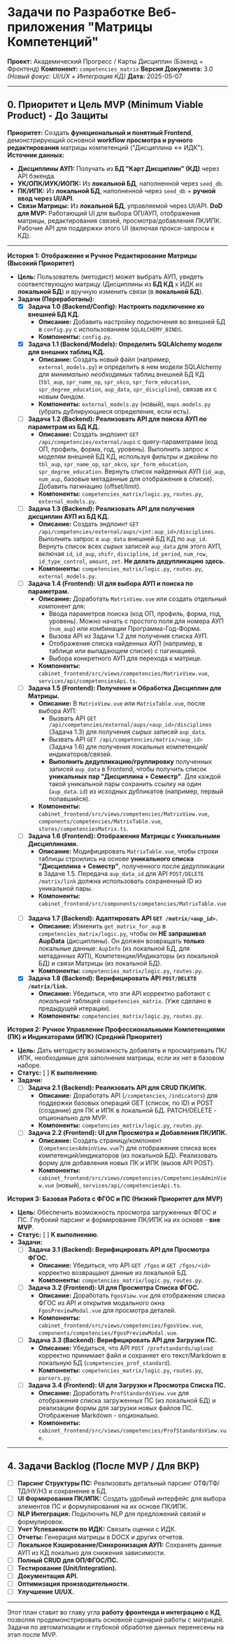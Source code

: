 # Задачи по Разработке Веб-приложения "Матрицы Компетенций"

**Проект:** Академический Прогресс / Карты Дисциплин (Бэкенд + Фронтенд)
**Компонент:** `competencies_matrix`
**Версия Документа:** 3.0 *(Новый фокус: UI/UX + Интеграция КД)*
**Дата:** 2025-05-07

---

## 0. Приоритет и Цель MVP (Minimum Viable Product) - До Защиты

**Приоритет:** Создать **функциональный и понятный Frontend**, демонстрирующий основной **workflow просмотра и ручного редактирования** матрицы компетенций ("Дисциплина ↔ ИДК").
**Источник данных:**
*   **Дисциплины АУП:** Получать из **БД "Карт Дисциплин" (КД)** через API бэкенда.
*   **УК/ОПК/ИУК/ИОПК:** Из **локальной БД**, наполненной через `seed_db`.
*   **ПК/ИПК:** Из **локальной БД**, наполненной через `seed_db` + **ручной ввод через UI/API**.
*   **Связи Матрицы:** Из **локальной БД**, управляемой через UI/API.
**DoD для MVP:** Работающий UI для выбора ОП/АУП, отображения матрицы, редактирования связей, просмотра/добавления ПК/ИПК. Рабочие API для поддержки этого UI (включая прокси-запросы к КД).

---

**История 1: Отображение и Ручное Редактирование Матрицы (Высокий Приоритет)**

*   **Цель:** Пользователь (методист) может выбрать АУП, увидеть соответствующую матрицу (Дисциплины из **БД КД** x ИДК из **локальной БД**) и вручную изменить связи (в **локальной БД**).
*   **Задачи (Переработаны):**
    *   [x] **Задача 1.0 (Backend/Config): Настроить подключение ко внешней БД КД.**
        *   **Описание:** Добавить настройку подключения во внешней БД в `config.py` с использованием `SQLALCHEMY_BINDS`.
        *   **Компоненты:** `config.py`.
    *   [x] **Задача 1.1 (Backend/Models): Определить SQLAlchemy модели для внешних таблиц КД.**
        *   **Описание:** Создать новый файл (например, `external_models.py`) и определить в нем модели SQLAlchemy для *минимально необходимых* таблиц внешней БД КД (`tbl_aup`, `spr_name_op`, `spr_okco`, `spr_form_education`, `spr_degree_education`, `aup_data`, `spr_discipline`), связав их с новым биндом.
        *   **Компоненты:** `external_models.py` (новый), `maps.models.py` (убрать дублирующиеся определения, если есть).
    *   [ ] **Задача 1.2 (Backend): Реализовать API для поиска АУП по параметрам из БД КД.**
        *   **Описание:** Создать эндпоинт `GET /api/competencies/external/aups` с query-параметрами (код ОП, профиль, форма, год, уровень). Выполнить запрос к моделям внешней БД КД, используя фильтры и джойны по `tbl_aup`, `spr_name_op`, `spr_okco`, `spr_form_education`, `spr_degree_education`. Вернуть список найденных АУП (`id_aup`, `num_aup`, базовые метаданные для отображения в списке). Добавить пагинацию (offset/limit).
        *   **Компоненты:** `competencies_matrix/logic.py`, `routes.py`, `external_models.py`.
    *   [ ] **Задача 1.3 (Backend): Реализовать API для получения дисциплин АУП из БД КД.**
        *   **Описание:** Создать эндпоинт `GET /api/competencies/external/aups/<int:aup_id>/disciplines`. Выполнить запрос к `aup_data` внешней БД КД по `aup_id`. Вернуть список всех *сырых* записей `aup_data` для этого АУП, включая `id`, `id_aup`, `shifr`, `discipline`, `id_period`, `num_row`, `id_type_control`, `amount`, `zet`. **Не делать дедупликацию здесь.**
        *   **Компоненты:** `competencies_matrix/logic.py`, `routes.py`, `external_models.py`.
    *   [ ] **Задача 1.4 (Frontend): UI для выбора АУП и поиска по параметрам.**
        *   **Описание:** Доработать `MatrixView.vue` или создать отдельный компонент для:
            *   Ввода параметров поиска (код ОП, профиль, форма, год, уровень). Можно начать с простого поля для номера АУП (`num_aup`) или комбинации Программа-Год-Форма.
            *   Вызова API из Задачи 1.2 для получения списка АУП.
            *   Отображения списка найденных АУП (например, в таблице или выпадающем списке) с пагинацией.
            *   Выбора конкретного АУП для перехода к матрице.
        *   **Компоненты:** `cabinet_frontend/src/views/competencies/MatrixView.vue`, `services/api/competenciesApi.ts`.
    *   [ ] **Задача 1.5 (Frontend): Получение и Обработка Дисциплин для Матрицы.**
        *   **Описание:** В `MatrixView.vue` или `MatrixTable.vue`, после выбора АУП:
            *   Вызвать API `GET /api/competencies/external/aups/<aup_id>/disciplines` (Задача 1.3) для получения *сырых* записей `aup_data`.
            *   Вызвать API `GET /api/competencies/matrix/<aup_id>` (Задача 1.6) для получения локальных компетенций/индикаторов/связей.
            *   **Выполнить дедупликацию/группировку** полученных записей `aup_data` в Frontend, чтобы получить список **уникальных пар "Дисциплина + Семестр"**. Для каждой такой уникальной пары сохранить ссылку на один (`aup_data.id`) из исходных дубликатов (например, первый попавшийся).
        *   **Компоненты:** `cabinet_frontend/src/views/competencies/MatrixView.vue`, `components/competencies/MatrixTable.vue`, `stores/competenciesMatrix.ts`.
    *   [ ] **Задача 1.6 (Frontend): Отображение Матрицы с Уникальными Дисциплинами.**
        *   **Описание:** Модифицировать `MatrixTable.vue`, чтобы строки таблицы строились на основе **уникального списка "Дисциплина + Семестр"**, полученного после дедупликации в Задаче 1.5. Передача `aup_data_id` для API `POST/DELETE /matrix/link` должна использовать сохраненный ID из уникальной пары.
        *   **Компоненты:** `cabinet_frontend/src/components/competencies/MatrixTable.vue`.
    *   [ ] **Задача 1.7 (Backend): Адаптировать API `GET /matrix/<aup_id>`.**
        *   **Описание:** Изменить `get_matrix_for_aup` в `competencies_matrix/logic.py`, чтобы он **НЕ запрашивал AupData** (дисциплины). Он должен возвращать **только** локальные данные: `AupInfo` (из локальной БД, для метаданных АУП), Компетенции/Индикаторы (из локальной БД) и связи Матрицы (из локальной БД).
        *   **Компоненты:** `competencies_matrix/logic.py`, `routes.py`.
    *   [x] **Задача 1.8 (Backend): Верифицировать API `POST/DELETE /matrix/link`.**
        *   **Описание:** Убедиться, что эти API корректно работают с *локальной* таблицей `competencies_matrix`. (Уже сделано в предыдущей итерации).
        *   **Компоненты:** `competencies_matrix/logic.py`, `routes.py`.

**История 2: Ручное Управление Профессиональными Компетенциями (ПК) и Индикаторами (ИПК) (Средний Приоритет)**

*   **Цель:** Дать методисту возможность добавлять и просматривать ПК/ИПК, необходимые для заполнения матрицы, если их нет в базовом наборе.
*   **Статус:** [ ] **К выполнению**.
*   **Задачи:**
    *   [ ] **Задача 2.1 (Backend): Реализовать API для CRUD ПК/ИПК.**
        *   **Описание:** Доработать API (`/competencies`, `/indicators`) для поддержки базовых операций GET (список, по ID) и POST (создание) для ПК и ИПК в локальной БД. PATCH/DELETE - опционально для MVP.
        *   **Компоненты:** `competencies_matrix/logic.py`, `routes.py`.
    *   [ ] **Задача 2.2 (Frontend): UI для Просмотра и Добавления ПК/ИПК.**
        *   **Описание:** Создать страницу/компонент (`CompetenciesAdminView.vue`?) для отображения списка всех компетенций/индикаторов (из локальной БД). Реализовать форму для добавления новых ПК и ИПК (вызов API POST).
        *   **Компоненты:** `cabinet_frontend/src/views/competencies/CompetenciesAdminView.vue` (новый), `services/api/competenciesApi.ts`.

**История 3: Базовая Работа с ФГОС и ПС (Низкий Приоритет для MVP)**

*   **Цель:** Обеспечить возможность просмотра загруженных ФГОС и ПС. Глубокий парсинг и формирование ПК/ИПК на их основе - **вне MVP**.
*   **Статус:** [ ] **К выполнению**.
*   **Задачи:**
    *   [ ] **Задача 3.1 (Backend): Верифицировать API для Просмотра ФГОС.**
        *   **Описание:** Убедиться, что API `GET /fgos` и `GET /fgos/<id>` корректно возвращают данные из локальной БД.
        *   **Компоненты:** `competencies_matrix/logic.py`, `routes.py`.
    *   [ ] **Задача 3.2 (Frontend): UI для Просмотра Списка ФГОС.**
        *   **Описание:** Доработать `FgosView.vue` для отображения списка ФГОС из API и открытия модального окна `FgosPreviewModal.vue` для просмотра деталей.
        *   **Компоненты:** `cabinet_frontend/src/views/competencies/FgosView.vue`, `components/competencies/FgosPreviewModal.vue`.
    *   [ ] **Задача 3.3 (Backend): Верифицировать API для Загрузки ПС.**
        *   **Описание:** Убедиться, что API `POST /profstandards/upload` корректно принимает файл и сохраняет его текст/Markdown в локальную БД (`competencies_prof_standard`).
        *   **Компоненты:** `competencies_matrix/logic.py`, `routes.py`, `parsers.py`.
    *   [ ] **Задача 3.4 (Frontend): UI для Загрузки и Просмотра Списка ПС.**
        *   **Описание:** Доработать `ProfStandardsView.vue` для отображения списка загруженных ПС (из локальной БД) и реализации формы для загрузки новых файлов ПС. Отображение Markdown - опционально.
        *   **Компоненты:** `cabinet_frontend/src/views/competencies/ProfStandardsView.vue`.

---

## 4. Задачи Backlog (После MVP / Для ВКР)

*   [ ] **Парсинг Структуры ПС:** Реализовать детальный парсинг ОТФ/ТФ/ТД/НУ/НЗ и сохранение в БД.
*   [ ] **UI Формирования ПК/ИПК:** Создать удобный интерфейс для выбора элементов ПС и формулирования на их основе ПК/ИПК.
*   [ ] **NLP Интеграция:** Подключить NLP для предложений связей и формулировок.
*   [ ] **Учет Успеваемости по ИДК:** Связать оценки с ИДК.
*   [ ] **Отчеты:** Генерация матрицы в DOCX и других отчетов.
*   [ ] **Локальное Кэширование/Синхронизация АУП:** Сохранять данные АУП из КД локально для снижения зависимости.
*   [ ] **Полный CRUD для ОП/ФГОС/ПС.**
*   [ ] **Тестирование (Unit/Integration).**
*   [ ] **Документация API.**
*   [ ] **Оптимизация производительности.**
*   [ ] **Улучшение UI/UX.**

---

Этот план ставит во главу угла **работу фронтенда и интеграцию с КД**, позволяя продемонстрировать основной сценарий работы с матрицей. Задачи по автоматизации и глубокой обработке данных перенесены на этап после MVP.